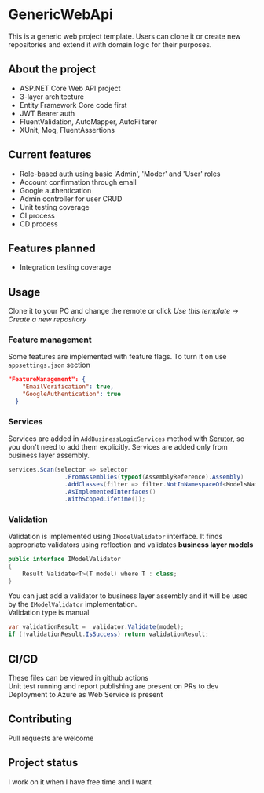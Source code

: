 # GenericWebApi

This is a generic web project template. Users can clone it or create new repositories and extend it with domain logic for their purposes.

## About the project

- ASP.NET Core Web API project
- 3-layer architecture
- Entity Framework Core code first
- JWT Bearer auth
- FluentValidation, AutoMapper, AutoFilterer
- XUnit, Moq, FluentAssertions

## Current features

- Role-based auth using basic 'Admin', 'Moder' and 'User' roles
- Account confirmation through email
- Google authentication
- Admin controller for user CRUD
- Unit testing coverage
- CI process
- CD process

## Features planned

- Integration testing coverage

## Usage

Clone it to your PC and change the remote or click _Use this template_ -> _Create a new repository_

### Feature management

Some features are implemented with feature flags. To turn it on use `appsettings.json` section

```json
"FeatureManagement": {
    "EmailVerification": true,
    "GoogleAuthentication": true
  }
```

### Services

Services are added in `AddBusinessLogicServices` method with [Scrutor](https://github.com/khellang/Scrutor), so you don't need to add them explicitly. Services are added only from business layer assembly.

```C#
services.Scan(selector => selector
                .FromAssemblies(typeof(AssemblyReference).Assembly)
                .AddClasses(filter => filter.NotInNamespaceOf<ModelsNamespaceReference>(), publicOnly: false)
                .AsImplementedInterfaces()
                .WithScopedLifetime());
```

### Validation

Validation is implemented using `IModelValidator` interface. It finds appropriate validators using reflection and validates **business layer models**

```C#
public interface IModelValidator
{
    Result Validate<T>(T model) where T : class;
}
```

You can just add a validator to business layer assembly and it will be used by the `IModelValidator` implementation. <br>
Validation type is manual

```C#
var validationResult = _validator.Validate(model);
if (!validationResult.IsSuccess) return validationResult;
```

## CI/CD

These files can be viewed in github actions</br>
Unit test running and report publishing are present on PRs to dev</br>
Deployment to Azure as Web Service is present</br>

## Contributing

Pull requests are welcome

## Project status

I work on it when I have free time and I want
